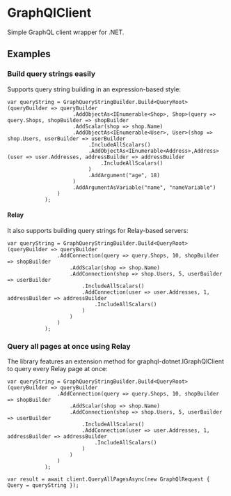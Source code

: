# GraphQlClient

Simple GraphQL client wrapper for .NET.

## Examples

### Build query strings easily

Supports query string building in an expression-based style:

```
var queryString = GraphQueryStringBuilder.Build<QueryRoot>(queryBuilder => queryBuilder
                     .AddObjectAs<IEnumerable<Shop>, Shop>(query => query.Shops, shopBuilder => shopBuilder
                     .AddScalar(shop => shop.Name)
                     .AddObjectAs<IEnumerable<User>, User>(shop => shop.Users, userBuilder => userBuilder
                          .IncludeAllScalars()
                          .AddObjectAs<IEnumerable<Address>,Address>(user => user.Addresses, addressBuilder => addressBuilder
                              .IncludeAllScalars()
                          )
                          .AddArgument("age", 18)
                     )
                     .AddArgumentAsVariable("name", "nameVariable")
                )
            );
```

#### Relay

It also supports building query strings for Relay-based servers:

```
var queryString = GraphQueryStringBuilder.Build<QueryRoot>(queryBuilder => queryBuilder
                .AddConnection(query => query.Shops, 10, shopBuilder => shopBuilder
                    .AddScalar(shop => shop.Name)
                    .AddConnection(shop => shop.Users, 5, userBuilder => userBuilder
                        .IncludeAllScalars()
                        .AddConnection(user => user.Addresses, 1, addressBuilder => addressBuilder
                            .IncludeAllScalars()
                        )
                    )
                )
            );
```

### Query all pages at once using Relay

The library features an extension method for graphql-dotnet.IGraphQlClient to query every Relay page at once:

```
var queryString = GraphQueryStringBuilder.Build<QueryRoot>(queryBuilder => queryBuilder
                .AddConnection(query => query.Shops, 10, shopBuilder => shopBuilder
                    .AddScalar(shop => shop.Name)
                    .AddConnection(shop => shop.Users, 5, userBuilder => userBuilder
                        .IncludeAllScalars()
                        .AddConnection(user => user.Addresses, 1, addressBuilder => addressBuilder
                            .IncludeAllScalars()
                        )
                    )
                )
            );

var result = await client.QueryAllPagesAsync(new GraphQlRequest { Query = queryString });
```
